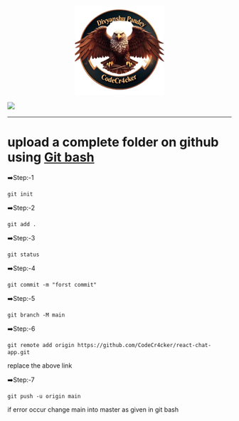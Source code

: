 
<!--
                                    @@                                    .=:
          :#@@=                     @@                .==:                *@*.
        :#@@@@@@=                   @@              .@@@%%%:              *@*.
       .#@@####%+                   @@              #@@####%+             *@*.
       +@@*.   --    -==:      .-=: @@*    .-=-.    #@@=    =: .:  -:   -@%+@%:    .-=-   *@*.  ::     -=-.    :. .-:
      .@@#:        =+%@@#*.   .*@@#+@@*   =*@@%*:  .@@*.       +# *@#.  %@==@%:   :*%@%*  *@*. +##-  =*%@@#:   #*=#@#
      .@@+        =%@@*%@@#  .#@@@@@@@*  =@@*-#@%. -@@=        #@#@@#. +@@ =@%:  .%@@@@@. *@*.-@@#. -%@*-*@%:  @@@@@%
      .@@=        #@@...*@@. :@@+..%@@*  #@#  :#@- +@@=        #@@%.. :%@. =@%:  %@%=..*  *@*.%@@.  *@%. .#@=  @@@+..
      :@@=       :%@*   -%@+ +@%-   @@* :%@:   *@* *@@=        #@@    *@*  =@%:  @@*      *@*#@@   :#@-   =@#. @@*
      .@@=       =@@-   .#@# *@#.   @@* =@@@@@@@@* +@@=        #@%   -@@:..=@%-  @@*      *@@@@#   -%@@@@@@@#. @@*
      .@@*.      =@@=   .#@# *@#.   @@* =@@%#####: :@@+        #@%   +@@@@@@@@@- @@*      *@*#@@:  -%@%#####-  @@*
      .%@@-    .::%@#   -%@= =@%-  :@@* :%@+       .@@#:    .. #@%   -#%%%%%@@%- @@*   .  *@*-%@@. :%@+        @@*
      =@@#+:-+*+ #@@- :#@@. :@@#-=#@@*  %@@-  :=   *@@*=:-+*= #@%    :::::+@%=  %@%+-=*. *@*.=@@*  *@@=  :=.  @@*
      .*@@@%%@@+ -@@@*#@@=  .#@@%@@#@*  -@@%**%@.  .*@@@%%@%- #@%         =@%:  :@@@%@@. *@*. #@@= -%@@**#@-  @@*
        -%@@@@=.  .%@@@#-    .*@@%:=@+   :%@@@@+    .=%@@@%:  *@*         -@#.   -#@@@-  +@+  .%@*  .#@@@@*.  %@+
-->
<p align="center">

 <img src="https://github.com/CodeCr4cker/CodeCr4cker/blob/main/1000207624-removebg-preview.png" height="200px">

</p>

<img src="https://github.com/Divyanshu-85/Required-Document/blob/main/Skills_Animation_Dark.gif" height="250px">
<!--
<p align="center">

                                    @@                                    .=:
          :#@@=                     @@                .==:                *@*.
        :#@@@@@@=                   @@              .@@@%%%:              *@*.
       .#@@####%+                   @@              #@@####%+             *@*.
       +@@*.   --    -==:      .-=: @@*    .-=-.    #@@=    =: .:  -:   -@%+@%:    .-=-   *@*.  ::     -=-.    :. .-:
      .@@#:        =+%@@#*.   .*@@#+@@*   =*@@%*:  .@@*.       +# *@#.  %@==@%:   :*%@%*  *@*. +##-  =*%@@#:   #*=#@#
      .@@+        =%@@*%@@#  .#@@@@@@@*  =@@*-#@%. -@@=        #@#@@#. +@@ =@%:  .%@@@@@. *@*.-@@#. -%@*-*@%:  @@@@@%
      .@@=        #@@...*@@. :@@+..%@@*  #@#  :#@- +@@=        #@@%.. :%@. =@%:  %@%=..*  *@*.%@@.  *@%. .#@=  @@@+..
      :@@=       :%@*   -%@+ +@%-   @@* :%@:   *@* *@@=        #@@    *@*  =@%:  @@*      *@*#@@   :#@-   =@#. @@*
      .@@=       =@@-   .#@# *@#.   @@* =@@@@@@@@* +@@=        #@%   -@@:..=@%-  @@*      *@@@@#   -%@@@@@@@#. @@*
      .@@*.      =@@=   .#@# *@#.   @@* =@@%#####: :@@+        #@%   +@@@@@@@@@- @@*      *@*#@@:  -%@%#####-  @@*
      .%@@-    .::%@#   -%@= =@%-  :@@* :%@+       .@@#:    .. #@%   -#%%%%%@@%- @@*   .  *@*-%@@. :%@+        @@*
      =@@#+:-+*+ #@@- :#@@. :@@#-=#@@*  %@@-  :=   *@@*=:-+*= #@%    :::::+@%=  %@%+-=*. *@*.=@@*  *@@=  :=.  @@*
      .*@@@%%@@+ -@@@*#@@=  .#@@%@@#@*  -@@%**%@.  .*@@@%%@%- #@%         =@%:  :@@@%@@. *@*. #@@= -%@@**#@-  @@*
        -%@@@@=.  .%@@@#-    .*@@%:=@+   :%@@@@+    .=%@@@%:  *@*         -@#.   -#@@@-  +@+  .%@*  .#@@@@*.  %@+

</p>
-->

<hr>
<h1>upload a complete folder on github using <u> <b>Git bash</b> </u> </h1>

➡️Step:-1
```
git init
```

➡️Step:-2
```
git add .
```

➡️Step:-3
```
git status
```

➡️Step:-4
```
git commit -m "forst commit"
```

➡️Step:-5
```
git branch -M main
```

➡️Step:-6
```
git remote add origin https://github.com/CodeCr4cker/react-chat-app.git
```
replace the above link 

➡️Step:-7
```
git push -u origin main
```
if error occur change main into master as given in git bash
